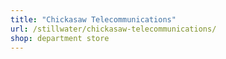 ```yaml
---
title: "Chickasaw Telecommunications"
url: /stillwater/chickasaw-telecommunications/
shop: department store
---
```

